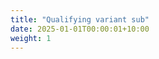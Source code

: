 ```yaml
---
title: "Qualifying variant sub"
date: 2025-01-01T00:00:01+10:00
weight: 1
---
```


<script type="text/javascript" src="https://form.jotform.com/jsform/250844669533062"></script>
